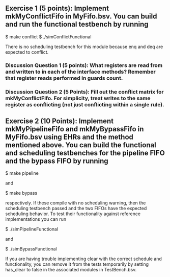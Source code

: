 ## Exercise 1 (5 points): Implement mkMyConflictFifo in MyFifo.bsv. You can build and run the functional testbench by running

$ make conflict
$ ./simConflictFunctional

There is no scheduling testbench for this module because enq and deq are expected to conflict.

### Discussion Question 1 (5 points): What registers are read from and written to in each of the interface methods? Remember that register reads performed in guards count.

### Discussion Question 2 (5 Points): Fill out the conflict matrix for mkMyConflictFifo. For simplicity, treat writes to the same register as conflicting (not just conflicting within a single rule).

## Exercise 2 (10 Points): Implement mkMyPipelineFifo and mkMyBypassFifo in MyFifo.bsv using EHRs and the method mentioned above. You can build the functional and scheduling testbenches for the pipeline FIFO and the bypass FIFO by running

$ make pipeline

and

$ make bypass

respectively. If these compile with no scheduling warning, then the scheduling testbench passed and the two FIFOs have the expected scheduling behavior. To test their functionality against reference implementations you can run

$ ./simPipelineFunctional

and

$ ./simBypassFunctional

If you are having trouble implementing clear with the correct schedule and functionality, you can remove it from the tests temporarily by setting has_clear to false in the associated modules in TestBench.bsv.